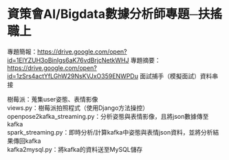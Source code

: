 # 資策會AI/Bigdata數據分析師專題─扶搖職上
專題簡報：https://drive.google.com/open?id=1ElYZUH3oBinIgs6aK76vdBrjcNetkWHJ
專題摘要：https://drive.google.com/open?id=1zSrs4actYfLGhW29NsKVJxO359ENWPDu
面試捕手（模擬面試）資料串接

樹莓派：蒐集user姿態、表情影像  
views.py：樹莓派拍照程式（使用Django方法操控）  
openpose2kafka_streaming.py：分析姿態與表情影像，且將json數據傳至kafka  
spark_streaming.py：即時分析/計算kafka中姿態與表情json資料，並將分析結果傳回kafka  
kafka2mysql.py：將kafka的資料送至MySQL儲存  
